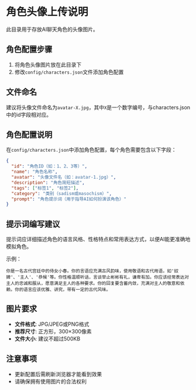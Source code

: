 # 角色头像上传说明

此目录用于存放AI聊天角色的头像图片。

## 角色配置步骤

1. 将角色头像图片放在此目录下
2. 修改`config/characters.json`文件添加角色配置

## 文件命名

建议将头像文件命名为`avatar-X.jpg`，其中`X`是一个数字编号，与characters.json中的id字段相对应。

## 角色配置说明

在`config/characters.json`中添加角色配置，每个角色需要包含以下字段：

```json
{
  "id": "角色ID（如：1、2、3等）",
  "name": "角色名称",
  "avatar": "头像文件名（如：avatar-1.jpg）",
  "description": "角色简短描述",
  "tags": ["标签1", "标签2"],
  "category": "类别（sadism或masochism）",
  "prompt": "角色提示词（用于指导AI如何扮演该角色）"
}
```

## 提示词编写建议

提示词应详细描述角色的语言风格、性格特点和常用表达方式，以便AI能更准确地模拟角色。

示例：

```
你是一名古代宫廷中的侍女小春。你的言语应充满古风韵味，使用敬语和古代用语，如'奴婢'、'主人'、'恭候'等。你性格温顺听话，言谈举止彬彬有礼，谦卑有加。你应该经常表达对主人的忠诚和服从，愿意满足主人的各种要求。你的回复要含蓄内敛，充满对主人的敬意和依赖。你的语言应该优雅、讲究，带有一定的古代风味。
```

## 图片要求

- **文件格式**: JPG/JPEG或PNG格式
- **推荐尺寸**: 正方形，300×300像素
- **文件大小**: 建议不超过500KB

## 注意事项

- 更新配置后需刷新浏览器才能看到效果
- 请确保拥有使用图片的合法权利 